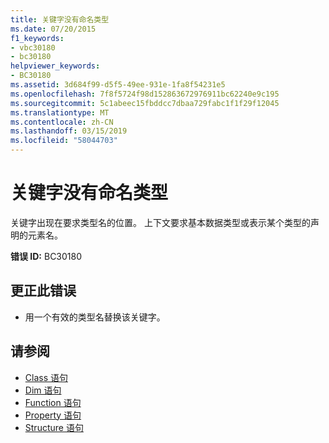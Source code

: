 ```yaml
---
title: 关键字没有命名类型
ms.date: 07/20/2015
f1_keywords:
- vbc30180
- bc30180
helpviewer_keywords:
- BC30180
ms.assetid: 3d684f99-d5f5-49ee-931e-1fa8f54231e5
ms.openlocfilehash: 7f8f5724f98d152863672976911bc62240e9c195
ms.sourcegitcommit: 5c1abeec15fbddcc7dbaa729fabc1f1f29f12045
ms.translationtype: MT
ms.contentlocale: zh-CN
ms.lasthandoff: 03/15/2019
ms.locfileid: "58044703"
---
```

# <a name="keyword-does-not-name-a-type"></a>关键字没有命名类型
关键字出现在要求类型名的位置。 上下文要求基本数据类型或表示某个类型的声明的元素名。  
  
 **错误 ID:** BC30180  
  
## <a name="to-correct-this-error"></a>更正此错误  
  
-   用一个有效的类型名替换该关键字。  
  
## <a name="see-also"></a>请参阅

- [Class 语句](../../visual-basic/language-reference/statements/class-statement.md)
- [Dim 语句](../../visual-basic/language-reference/statements/dim-statement.md)
- [Function 语句](../../visual-basic/language-reference/statements/function-statement.md)
- [Property 语句](../../visual-basic/language-reference/statements/property-statement.md)
- [Structure 语句](../../visual-basic/language-reference/statements/structure-statement.md)
